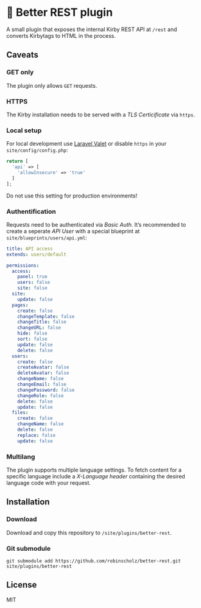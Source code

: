 # 🤝 Better REST plugin

A small plugin that exposes the internal Kirby REST API at `/rest` and converts Kirbytags to HTML in the process.

## Caveats

### GET only
The plugin only allows `GET` requests.

### HTTPS
The Kirby installation needs to be served with a _TLS Certicificate_ via `https`.

### Local setup
For local development use [Laravel Valet](https://laravel.com/docs/5.8/valet) or disable `https` in your `site/config/config.php`:

``` php
return [
  'api' => [
    'allowInsecure' => 'true'
  ]
];
```
Do not use this setting for production environments!

### Authentification
Requests need to be authenticated via _Basic Auth_. It’s recommended to create a seperate _API User_ with a special blueprint at `site/blueprints/users/api.yml`:

``` yml
title: API access
extends: users/default

permissions:
  access:
    panel: true
    users: false
    site: false
  site:
    update: false
  pages:
    create: false
    changeTemplate: false
    changeTitle: false
    changeURL: false
    hide: false
    sort: false
    update: false
    delete: false
  users:
    create: false
    createAvatar: false
    deleteAvatar: false
    changeName: false
    changeEmail: false
    changePassword: false
    changeRole: false
    delete: false
    update: false
  files:
    create: false
    changeName: false
    delete: false
    replace: false
    update: false
```

### Multilang
The plugin supports multiple language settings. To fetch content for a specific language include a _X-Language header_ containing the desired language code with your request.

## Installation

### Download
Download and copy this repository to `/site/plugins/better-rest`.

### Git submodule
```
git submodule add https://github.com/robinscholz/better-rest.git site/plugins/better-rest
```

## License
MIT
